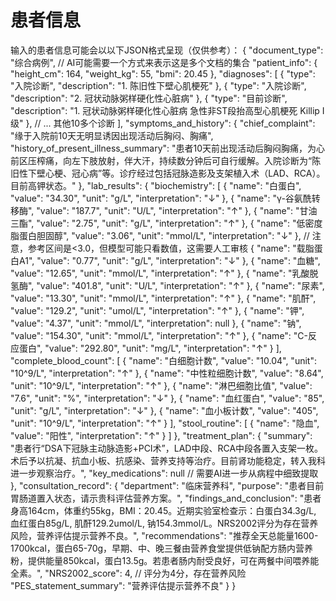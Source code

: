 # 患者信息
输入的患者信息可能会以以下JSON格式呈现（仅供参考）：
{
  "document_type": "综合病例", // AI可能需要一个方式来表示这是多个文档的集合
  "patient_info": {
    "height_cm": 164,
    "weight_kg": 55,
    "bmi": 20.45
  },
  "diagnoses": [
    { "type": "入院诊断", "description": "1. 陈旧性下壁心肌梗死" },
    { "type": "入院诊断", "description": "2. 冠状动脉粥样硬化性心脏病" },
    { "type": "目前诊断", "description": "1. 冠状动脉粥样硬化性心脏病 急性非ST段抬高型心肌梗死 Killip I级" },
    // ... 其他10多个诊断
  ],
  "symptoms_and_history": {
    "chief_complaint": "缘于入院前10天无明显诱因出现活动后胸闷、胸痛",
    "history_of_present_illness_summary": "患者10天前出现活动后胸闷胸痛，为心前区压榨痛，向左下肢放射，伴大汗，持续数分钟后可自行缓解。入院诊断为“陈旧性下壁心梗、冠心病”等。诊疗经过包括冠脉造影及支架植入术（LAD、RCA）。目前高钾状态。"
  },
  "lab_results": {
    "biochemistry": [
      { "name": "白蛋白", "value": "34.30", "unit": "g/L", "interpretation": "↓" },
      { "name": "γ-谷氨酰转移酶", "value": "187.7", "unit": "U/L", "interpretation": "↑" },
      { "name": "甘油三酯", "value": "2.75", "unit": "g/L", "interpretation": "↑" },
      { "name": "低密度脂蛋白胆固醇", "value": "3.06", "unit": "mmol/L", "interpretation": "↓" }, // 注意，参考区间是<3.0，但模型可能只看数值，这需要人工审核
      { "name": "载脂蛋白A1", "value": "0.77", "unit": "g/L", "interpretation": "↓" },
      { "name": "血糖", "value": "12.65", "unit": "mmol/L", "interpretation": "↑" },
      { "name": "乳酸脱氢酶", "value": "401.8", "unit": "U/L", "interpretation": "↑" },
      { "name": "尿素", "value": "13.30", "unit": "mmol/L", "interpretation": "↑" },
      { "name": "肌酐", "value": "129.2", "unit": "umol/L", "interpretation": "↑" },
      { "name": "钾", "value": "4.37", "unit": "mmol/L", "interpretation": null },
      { "name": "钠", "value": "154.30", "unit": "mmol/L", "interpretation": "↑" },
      { "name": "C-反应蛋白", "value": "292.80", "unit": "mg/L", "interpretation": "↑" }
    ],
    "complete_blood_count": [
      { "name": "白细胞计数", "value": "10.04", "unit": "10^9/L", "interpretation": "↑" },
      { "name": "中性粒细胞计数", "value": "8.64", "unit": "10^9/L", "interpretation": "↑" },
      { "name": "淋巴细胞比值", "value": "7.6", "unit": "%", "interpretation": "↓" },
      { "name": "血红蛋白", "value": "85", "unit": "g/L", "interpretation": "↓" },
      { "name": "血小板计数", "value": "405", "unit": "10^9/L", "interpretation": "↑" }
    ],
    "stool_routine": [
      { "name": "隐血", "value": "阳性", "interpretation": "↑" }
    ]
  },
  "treatment_plan": {
    "summary": "患者行“DSA下冠脉主动脉造影+PCI术”，LAD中段、RCA中段各置入支架一枚。术后予以抗凝、抗血小板、抗感染、营养支持等治疗。目前肾功能稳定，转入我科进一步观察治疗。",
    "key_medications": null // 需要AI进一步从病程中细致提取
  },
  "consultation_record": {
    "department": "临床营养科",
    "purpose": "患者目前胃肠道置入状态，请示贵科评估营养方案。",
    "findings_and_conclusion": "患者身高164cm，体重约55kg，BMI：20.45。近期实验室检查示：白蛋白34.3g/L, 血红蛋白85g/L, 肌酐129.2umol/L, 钠154.3mmol/L。NRS2002评分为存在营养风险，营养评估提示营养不良。",
    "recommendations": "推荐全天总能量1600-1700kcal，蛋白65-70g，早期、中、晚三餐由营养食堂提供低钠配方肠内营养粉，提供能量850kcal，蛋白13.5g。若患者肠内耐受良好，可在两餐中间喂养能全素。",
    "NRS2002_score": 4, // 评分为4分，存在营养风险
    "PES_statement_summary": "营养评估提示营养不良"
  }
}